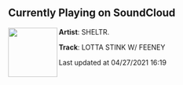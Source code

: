 ## Currently Playing on SoundCloud

[<img align="left" width="100" src="https://i1.sndcdn.com/artworks-fv2rfTOKt6i81xnn-2nF2Jg-t500x500.jpg">](https://soundcloud.com/sheltr666/lotta-stink-w-feeney)

**Artist**: SHELTR. 

**Track**: LOTTA STINK W/ FEENEY

Last updated at 04/27/2021 16:19
